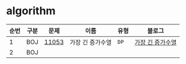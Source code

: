 # algorithm

| 순번 | 구분 | 문제                                           | 이름             | 유형 | 블로그                                                                                                                                                                                     |
| ---- | ---- | ---------------------------------------------- | ---------------- | ---- | ------------------------------------------------------------------------------------------------------------------------------------------------------------------------------------------ |
| 1    | BOJ  | [11053](https://www.acmicpc.net/problem/11053) | 가장 긴 증가수열 | `DP` | [가장 긴 증가수열](https://dewveloperr.tistory.com/entry/%EB%B0%B1%EC%A4%80-11053-%EA%B0%80%EC%9E%A5-%EA%B8%B4-%EC%A6%9D%EA%B0%80%ED%95%98%EB%8A%94-%EB%B6%80%EB%B6%84-%EC%88%98%EC%97%B4) |
| 2    | BOJ  |
